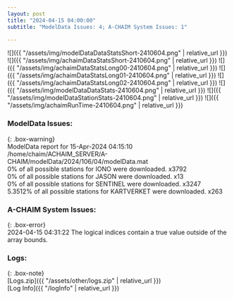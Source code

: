 ```yaml
---
layout: post
title: "2024-04-15 04:00:00"
subtitle: "ModelData Issues: 4; A-CHAIM System Issues: 1"

---
```


![]({{ "/assets/img/modelDataDataStatsShort-2410604.png" | relative_url }})
![]({{ "/assets/img/achaimDataStatsShort-2410604.png" | relative_url }})
![]({{ "/assets/img/achaimDataStatsLong00-2410604.png" | relative_url }})
![]({{ "/assets/img/achaimDataStatsLong01-2410604.png" | relative_url }})
![]({{ "/assets/img/achaimDataStatsLong02-2410604.png" | relative_url }})
![]({{ "/assets/img/modelDataDataStats-2410604.png" | relative_url }})
![]({{ "/assets/img/modelDataStationStats-2410604.png" | relative_url }})
![]({{ "/assets/img/achaimRunTime-2410604.png" | relative_url }})


### ModelData Issues:  
  
{: .box-warning}  
 ModelData report for 15-Apr-2024 04:15:10   
 /home/chaim/ACHAIM_SERVER/A-CHAIM/modelData/2024/106/04/modelData.mat   
 0% of all possible stations for IONO were downloaded. x3792   
 0% of all possible stations for JASON were downloaded. x13   
 0% of all possible stations for SENTINEL were downloaded. x3247   
 5.3512% of all possible stations for KARTVERKET were downloaded. x263   
  
### A-CHAIM System Issues:  
  
{: .box-error}  
2024-04-15 04:31:22 The logical indices contain a true value outside of the array bounds.  

### Logs:  
  
{: .box-note}  
[Logs.zip]({{ "/assets/other/logs.zip" | relative_url }})  
[Log Info]({{ "/logInfo" | relative_url }})  
